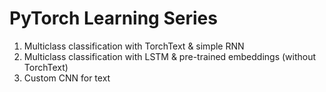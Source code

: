 # PyTorch Learning Series
1. Multiclass classification with TorchText & simple RNN
2. Multiclass classification with LSTM & pre-trained embeddings (without TorchText)
3. Custom CNN for text
